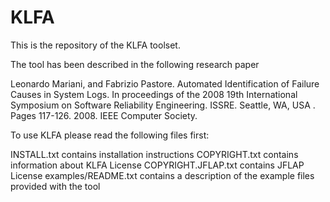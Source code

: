 # KLFA
This is the repository of the KLFA toolset.

The tool has been described in the following research paper

Leonardo Mariani, and Fabrizio Pastore. Automated Identification of Failure Causes in System Logs. In proceedings of the 2008 19th International Symposium on Software Reliability Engineering. ISSRE. Seattle, WA, USA . Pages 117-126. 2008. IEEE Computer Society. 


To use KLFA please read the following files first:

INSTALL.txt contains installation instructions
COPYRIGHT.txt contains information about KLFA License
COPYRIGHT.JFLAP.txt contains JFLAP License
examples/README.txt contains a description of the example files provided with the tool
